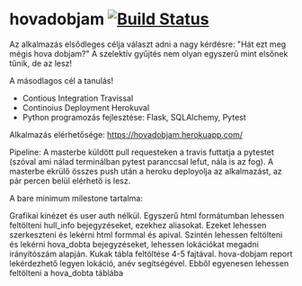# hovadobjam [![Build Status](https://travis-ci.org/klucsik/hovadobjam.svg?branch=master)](https://travis-ci.org/klucsik/hovadobjam)

Az alkalmazás elsődleges célja választ adni a nagy kérdésre: "Hát ezt meg mégis hova dobjam?"
A szelektív gyűjtés nem olyan egyszerű mint elsőnek tűnik, de az lesz!

A másodlagos cél a tanulás!
* Contious Integration Travissal
* Continoius Deployment Herokuval
* Python programozás fejlesztése: Flask, SQLAlchemy, Pytest

Alkalmazás elérhetősége: https://hovadobjam.herokuapp.com/

Pipeline:
A masterbe küldött pull requesteken a travis futtatja a pytestet (szóval ami nálad terminálban pytest paranccsal lefut, nála is az fog).
A masterbe ekrülő összes push után a heroku deployolja az alkalmazást, az pár percen belül elérhető is lesz.

A bare minimum milestone tartalma:

Grafikai kinézet és user auth nélkül. Egyszerű html formátumban lehessen feltölteni hull_info bejegyzéseket, ezekhez aliasokat. Ezeket lehessen szerkeszteni és lekérni html formmal és apival. Szintén lehessen feltölteni és lekérni hova_dobta bejegyzéseket, lehessen lokációkat megadni irányítószám alapján. Kukak tábla feltöltése 4-5 fajtával. hova-dobjam report lekérdezhető legyen lokáció, anév segítségével. Ebből egyenesen lehessen feltölteni a hova_dobta táblába
